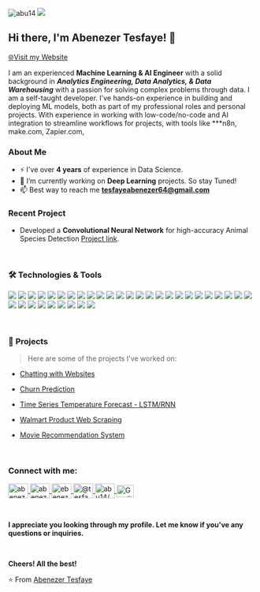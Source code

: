 <p align="left"> <img src="https://komarev.com/ghpvc/?username=abu14&label=Profile%20views&color=0e75b6&style=flat" alt="abu14" /> 
  <img src="https://img.shields.io/badge/I'm%20Available%20for%20Remote%20Work-greenyellow" />
  </p>

## Hi there, I'm Abenezer Tesfaye! 👋

[🌐Visit my Website](https://abenezertesfaye-portfolio.netlify.app/)

I am an experienced **Machine Learning & AI Engineer** with a solid background in ***Analytics Engineering, Data Analytics, & Data Warehousing*** with a passion for solving complex problems through data. I am a self-taught developer. I've hands-on experience in building and deploying ML models, both as part of my professional roles and personal projects. With experience in working with low-code/no-code and AI integration to streamline workflows for projects, with tools like ***n8n, make.com, Zapier.com, 

### **About Me**
- ⚡ I've over **4 years** of experience in Data Science.
- 🔭 I’m currently working on **Deep Learning** projects. So stay Tuned!
- 📫 Best way to reach me **tesfayeabenezer64@gmail.com**

### **Recent Project**
- Developed a **Convolutional Neural Network** for high-accuracy Animal Species Detection [Project link](https://github.com/abu14/animal-species-detection-using-yolov8).

<br>

### 🛠️ **Technologies & Tools**

<p>
<img src="https://img.shields.io/badge/-Python-3776AB?style=flat&logo=python&logoColor=white">
<img src="https://img.shields.io/badge/-FastAPI-009688?style=flat&logo=fastapi&logoColor=white">
<img src="https://img.shields.io/badge/-Flask-000000?style=flat&logo=flask&logoColor=white">
<img src="https://img.shields.io/badge/-Streamlit-FF4B4B?style=flat&logo=streamlit&logoColor=white">
<img src="https://img.shields.io/badge/-Tensorflow-FF6F00?style=flat&logo=tensorflow&logoColor=white">
<img src="https://img.shields.io/badge/-Keras-D00000?style=flat&logo=keras&logoColor=white">
<img src="https://img.shields.io/badge/-scikit--learn-F7931E?style=flat&logo=scikit-learn&logoColor=white">
<img src="https://img.shields.io/badge/-NumPy-013243?style=flat&logo=numpy&logoColor=white">
<img src="https://img.shields.io/badge/-Pandas-150458?style=flat&logo=pandas&logoColor=white">
<img src="https://img.shields.io/badge/-Matplotlib-11557C?style=flat&logo=matplotlib&logoColor=white">
<img src="https://img.shields.io/badge/-Power%20BI-F2C811?style=flat&logo=powerbi&logoColor=white">
<img src="https://img.shields.io/badge/-Tableau-E97627?style=flat&logo=tableau&logoColor=white">
<img src="https://img.shields.io/badge/-Seaborn-3888E3?style=flat&logo=seaborn&logoColor=white">
<img src="https://img.shields.io/badge/-Plotly%20Express-3F4F75?style=flat&logo=plotly&logoColor=white">
<img src="https://img.shields.io/badge/-Airflow-017CEE?style=flat&logo=apacheairflow&logoColor=white">  
<img src="https://img.shields.io/badge/-MLflow-FF6600?style=flat&logo=mlflow&logoColor=white">
<img src="https://img.shields.io/badge/-OpenCV-5C3EE8?style=flat&logo=opencv&logoColor=white">
<img src="https://img.shields.io/badge/-PostgreSQL-336791?style=flat&logo=postgresql&logoColor=white">
<img src="https://img.shields.io/badge/-MySQL-4479A1?style=flat&logo=mysql&logoColor=white">
<img src="https://img.shields.io/badge/-SQL-CC2927?style=flat&logo=sql&logoColor=white">
<img src="https://img.shields.io/badge/-MongoDB-47A248?style=flat&logo=mongodb&logoColor=white">
<img src="https://img.shields.io/badge/-Beautiful%20Soup-4B8D3B?style=flat&logo=beautifulsoup&logoColor=white">
<img src="https://img.shields.io/badge/-Docker-2496ED?style=flat&logo=docker&logoColor=white">
<img src="https://img.shields.io/badge/-LangChain-4B0082?style=flat&logo=langchain&logoColor=white">
<img src="https://img.shields.io/badge/-Hugging%20Face-792EE5?style=flat&logo=huggingface&logoColor=white">
<img src="https://img.shields.io/badge/-PyTorch-EE4C2C?style=flat&logo=pytorch&logoColor=white">
<img src="https://img.shields.io/badge/-XGBoost-007D6F?style=flat&logo=xgboost&logoColor=white">
<img src="https://img.shields.io/badge/-LightGBM-32CD32?style=flat&logo=lightgbm&logoColor=white">
<img src="https://img.shields.io/badge/-CatBoost-FFD700?style=flat&logo=catboost&logoColor=white">
<img src="https://img.shields.io/badge/-NLTK-000000?style=flat&logo=nltk&logoColor=white">
<img src="https://img.shields.io/badge/-spaCy-09AB3B?style=flat&logo=spacy&logoColor=white">
<img src="https://img.shields.io/badge/-joblib-000000?style=flat&logo=joblib&logoColor=white">
<img src="https://img.shields.io/badge/-Selenium-43B02A?style=flat&logo=selenium&logoColor=white">
<img src="https://img.shields.io/badge/-Scrapy-0E4C5B?style=flat&logo=scrapy&logoColor=white">

</p>

<br>


### 🚀 **Projects**

> Here are some of the projects I've worked on:

- [Chatting with Websites](https://github.com/abu14/chat-with-website-langchain)

- [Churn Prediction](https://github.com/abu14/Telecom-Churn-Prediction)

- [Time Series Temperature Forecast - LSTM/RNN](https://github.com/abu14/Climate-Temperature-Forecasting-LSTM)

- [Walmart Product Web Scraping](https://github.com/abu14/Web-Scraping-Walmart/tree/main)

- [Movie Recommendation System](https://github.com/abu14/Movie_Recommendation_System)


<br>
<!-- Connect with Me Section -->
<h3 align="left">Connect with me:</h3>
<p align="left">
  <a href="https://linkedin.com/in/abenezer-tesfaye-191579214/" target="blank">
    <img align="center" src="https://raw.githubusercontent.com/rahuldkjain/github-profile-readme-generator/master/src/images/icons/Social/linked-in-alt.svg" alt="abenezer-tesfaye-191579214/" height="30" width="40" />
  </a>
  <a href="https://kaggle.com/abenezertesfaye" target="blank">
    <img align="center" src="https://raw.githubusercontent.com/rahuldkjain/github-profile-readme-generator/master/src/images/icons/Social/kaggle.svg" alt="abenezertesfaye" height="30" width="40" />
  </a>
  <a href="https://instagram.com/ebenezer_tesfaye" target="blank">
    <img align="center" src="https://raw.githubusercontent.com/rahuldkjain/github-profile-readme-generator/master/src/images/icons/Social/instagram.svg" alt="ebenezer_tesfaye" height="30" width="40" />
  </a>
  <a href="https://medium.com/@tesfayeabenezer64" target="blank">
    <img align="center" src="https://raw.githubusercontent.com/rahuldkjain/github-profile-readme-generator/master/src/images/icons/Social/medium.svg" alt="@tesfayeabenezer64" height="30" width="40" />
  </a>
  <a href="https://www.leetcode.com/abu14/" target="blank">
    <img align="center" src="https://raw.githubusercontent.com/rahuldkjain/github-profile-readme-generator/master/src/images/icons/Social/leet-code.svg" alt="abu14/" height="30" width="40" />
  </a>
  <a href="mailto:tesfayeabenezer64@gmail.com" target="blank">
    <img align="center" src="https://upload.wikimedia.org/wikipedia/commons/7/7e/Gmail_icon_%282020%29.svg" alt="Gmail" height="25" width="35" />
  </a>
  
</p>

<br>

**I appreciate you looking through my profile. Let me know if you've any questions or inquiries.**

<br>

**Cheers! All the best!**

⭐️ From [Abenezer Tesfaye](https://github.com/abu14)

